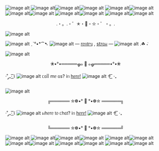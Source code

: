 ![image alt](https://pix.crd.co/assets/images/gallery04/85508bed.gif?v=f7086f06)
![image alt](https://64.media.tumblr.com/01559b56e79c4150e03aef690788aed9/39e4a3799b55f633-ee/s75x75_c1/83e007f2f9e1eb67eaf4397358651798a8a8827f.gif)![image alt](https://pix.crd.co/assets/images/gallery04/85508bed.gif?v=f7086f06)![image alt](https://64.media.tumblr.com/01559b56e79c4150e03aef690788aed9/39e4a3799b55f633-ee/s75x75_c1/83e007f2f9e1eb67eaf4397358651798a8a8827f.gif) ![image alt](https://pix.crd.co/assets/images/gallery04/85508bed.gif?v=f7086f06)![image alt](https://64.media.tumblr.com/01559b56e79c4150e03aef690788aed9/39e4a3799b55f633-ee/s75x75_c1/83e007f2f9e1eb67eaf4397358651798a8a8827f.gif) ![image alt](https://pix.crd.co/assets/images/gallery04/85508bed.gif?v=f7086f06)![image alt](https://64.media.tumblr.com/01559b56e79c4150e03aef690788aed9/39e4a3799b55f633-ee/s75x75_c1/83e007f2f9e1eb67eaf4397358651798a8a8827f.gif) ![image alt](https://pix.crd.co/assets/images/gallery04/85508bed.gif?v=f7086f06)![image alt](https://64.media.tumblr.com/01559b56e79c4150e03aef690788aed9/39e4a3799b55f633-ee/s75x75_c1/83e007f2f9e1eb67eaf4397358651798a8a8827f.gif) ![image alt](https://pix.crd.co/assets/images/gallery04/85508bed.gif?v=f7086f06)![image alt](https://64.media.tumblr.com/01559b56e79c4150e03aef690788aed9/39e4a3799b55f633-ee/s75x75_c1/83e007f2f9e1eb67eaf4397358651798a8a8827f.gif)
<p align="center">.・。.・゜✭・🍂・✫・゜・。.

![image alt](https://64.media.tumblr.com/604e6422a9c614d446f1e6f0726da47a/8490e15d3c43c594-54/s400x600/b5c64aa0d74495fc88f476e3886f50b00f35c2d8.gif)

![image alt](https://i.postimg.cc/QN5Nv5N7/tenor-1.gif)
ˏˋ°•*⁀➷
![image alt](https://pix.crd.co/assets/images/gallery04/85508bed.gif?v=f7086f06) — [rᥱᥒ𝗍rᥡ](https://rentry.co/feis2rntry) , [s𝗍rᥲᥕ](https://feis2strww.straw.page) — ![image alt](https://pix.crd.co/assets/images/gallery04/85508bed.gif?v=f7086f06) .☘︎ ݁˖

![image alt](https://64.media.tumblr.com/604e6422a9c614d446f1e6f0726da47a/8490e15d3c43c594-54/s400x600/b5c64aa0d74495fc88f476e3886f50b00f35c2d8.gif)
<p align="center">❀•°•═════ஓ๑ 🌼 ๑ஓ═════•°•❀
  
·˚ ༘₊· ͟͟͞͞꒰ ![image alt](https://64.media.tumblr.com/01559b56e79c4150e03aef690788aed9/39e4a3799b55f633-ee/s75x75_c1/83e007f2f9e1eb67eaf4397358651798a8a8827f.gif) ᥴᥲᥣᥣ mᥱ ᥲs? іᥒ [һᥱrᥱ!](https://en.pronouns.page/@feisannx) ![image alt](https://64.media.tumblr.com/01559b56e79c4150e03aef690788aed9/39e4a3799b55f633-ee/s75x75_c1/83e007f2f9e1eb67eaf4397358651798a8a8827f.gif) ♰  ͟͟͞͞ ·₊

![image alt](https://i.postimg.cc/W4LTLB0T/Untitled123-20250322194428.png)
<p align="center">╔══════ ✮❁•° 🌟 °•❁✮ ══════╗

·˚ ༘₊· ͟͟͞͞꒰ ![image alt](https://64.media.tumblr.com/01559b56e79c4150e03aef690788aed9/39e4a3799b55f633-ee/s75x75_c1/83e007f2f9e1eb67eaf4397358651798a8a8827f.gif) ᥕһᥱrᥱ 𝗍᥆ ᥴһᥲ𝗍? іᥒ [һᥱrᥱ!](https://mmarshmary.atabook.org/) ![image alt](https://64.media.tumblr.com/01559b56e79c4150e03aef690788aed9/39e4a3799b55f633-ee/s75x75_c1/83e007f2f9e1eb67eaf4397358651798a8a8827f.gif) ♰  ͟͟͞͞ ·₊

<p align="center">╚══════ ✮❁•° 🌟 °•❁✮ ══════╝

![image alt](https://pix.crd.co/assets/images/gallery04/85508bed.gif?v=f7086f06)
![image alt](https://64.media.tumblr.com/01559b56e79c4150e03aef690788aed9/39e4a3799b55f633-ee/s75x75_c1/83e007f2f9e1eb67eaf4397358651798a8a8827f.gif)![image alt](https://pix.crd.co/assets/images/gallery04/85508bed.gif?v=f7086f06)![image alt](https://64.media.tumblr.com/01559b56e79c4150e03aef690788aed9/39e4a3799b55f633-ee/s75x75_c1/83e007f2f9e1eb67eaf4397358651798a8a8827f.gif) ![image alt](https://pix.crd.co/assets/images/gallery04/85508bed.gif?v=f7086f06)![image alt](https://64.media.tumblr.com/01559b56e79c4150e03aef690788aed9/39e4a3799b55f633-ee/s75x75_c1/83e007f2f9e1eb67eaf4397358651798a8a8827f.gif) ![image alt](https://pix.crd.co/assets/images/gallery04/85508bed.gif?v=f7086f06)![image alt](https://64.media.tumblr.com/01559b56e79c4150e03aef690788aed9/39e4a3799b55f633-ee/s75x75_c1/83e007f2f9e1eb67eaf4397358651798a8a8827f.gif) ![image alt](https://pix.crd.co/assets/images/gallery04/85508bed.gif?v=f7086f06)![image alt](https://64.media.tumblr.com/01559b56e79c4150e03aef690788aed9/39e4a3799b55f633-ee/s75x75_c1/83e007f2f9e1eb67eaf4397358651798a8a8827f.gif) ![image alt](https://pix.crd.co/assets/images/gallery04/85508bed.gif?v=f7086f06)![image alt](https://64.media.tumblr.com/01559b56e79c4150e03aef690788aed9/39e4a3799b55f633-ee/s75x75_c1/83e007f2f9e1eb67eaf4397358651798a8a8827f.gif)
